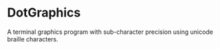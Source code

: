 # DotGraphics
A terminal graphics program with sub-character precision using unicode braille characters.

